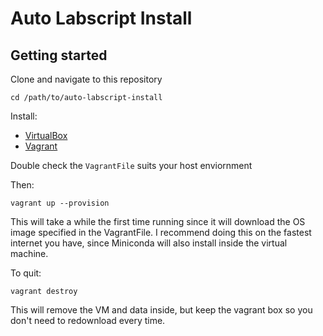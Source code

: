 # Auto Labscript Install

## Getting started

Clone and navigate to this repository

```shell
cd /path/to/auto-labscript-install
```

Install:

* [VirtualBox](https://www.virtualbox.org/wiki/Downloads)
* [Vagrant](https://developer.hashicorp.com/vagrant/install)

Double check the `VagrantFile` suits your host enviornment

Then:

```shell
vagrant up --provision
```

This will take a while the first time running since it will download the OS image specified in the VagrantFile. I recommend doing this on the fastest internet you have, since Miniconda will also install inside the virtual machine.

To quit:

```shell
vagrant destroy
```

This will remove the VM and data inside, but keep the vagrant box so you don't need to redownload every time.
